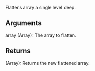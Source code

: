 Flattens array a single level deep.


## Arguments
array (Array): The array to flatten.


## Returns
(Array): Returns the new flattened array.
